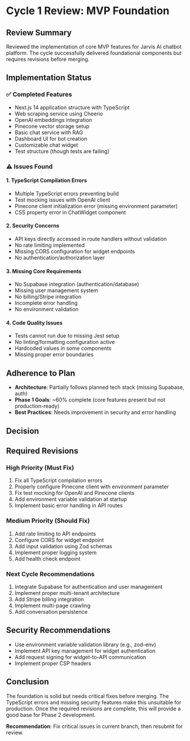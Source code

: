 # Cycle 1 Review: MVP Foundation

## Review Summary
Reviewed the implementation of core MVP features for Jarvis AI chatbot platform. The cycle successfully delivered foundational components but requires revisions before merging.

## Implementation Status

### ✅ Completed Features
- Next.js 14 application structure with TypeScript
- Web scraping service using Cheerio
- OpenAI embeddings integration
- Pinecone vector storage setup
- Basic chat service with RAG
- Dashboard UI for bot creation
- Customizable chat widget
- Test structure (though tests are failing)

### ⚠️ Issues Found

#### 1. **TypeScript Compilation Errors**
- Multiple TypeScript errors preventing build
- Test mocking issues with OpenAI client
- Pinecone client initialization error (missing environment parameter)
- CSS property error in ChatWidget component

#### 2. **Security Concerns**
- API keys directly accessed in route handlers without validation
- No rate limiting implemented
- Missing CORS configuration for widget endpoints
- No authentication/authorization layer

#### 3. **Missing Core Requirements**
- No Supabase integration (authentication/database)
- Missing user management system
- No billing/Stripe integration
- Incomplete error handling
- No environment validation

#### 4. **Code Quality Issues**
- Tests cannot run due to missing Jest setup
- No linting/formatting configuration active
- Hardcoded values in some components
- Missing proper error boundaries

## Adherence to Plan
- **Architecture**: Partially follows planned tech stack (missing Supabase, auth)
- **Phase 1 Goals**: ~60% complete (core features present but not production-ready)
- **Best Practices**: Needs improvement in security and error handling

## Decision

<!-- CYCLE_DECISION: NEEDS_REVISION -->
<!-- ARCHITECTURE_NEEDED: NO -->
<!-- DESIGN_NEEDED: NO -->
<!-- BREAKING_CHANGES: NO -->

## Required Revisions

### High Priority (Must Fix)
1. Fix all TypeScript compilation errors
2. Properly configure Pinecone client with environment parameter
3. Fix test mocking for OpenAI and Pinecone clients
4. Add environment variable validation at startup
5. Implement basic error handling in API routes

### Medium Priority (Should Fix)
1. Add rate limiting to API endpoints
2. Configure CORS for widget endpoint
3. Add input validation using Zod schemas
4. Implement proper logging system
5. Add health check endpoint

### Next Cycle Recommendations
1. Integrate Supabase for authentication and user management
2. Implement proper multi-tenant architecture
3. Add Stripe billing integration
4. Implement multi-page crawling
5. Add conversation persistence

## Security Recommendations
- Use environment variable validation library (e.g., zod-env)
- Implement API key management for widget authentication
- Add request signing for widget-to-API communication
- Implement proper CSP headers

## Conclusion
The foundation is solid but needs critical fixes before merging. The TypeScript errors and missing security features make this unsuitable for production. Once the required revisions are complete, this will provide a good base for Phase 2 development.

**Recommendation**: Fix critical issues in current branch, then resubmit for review.